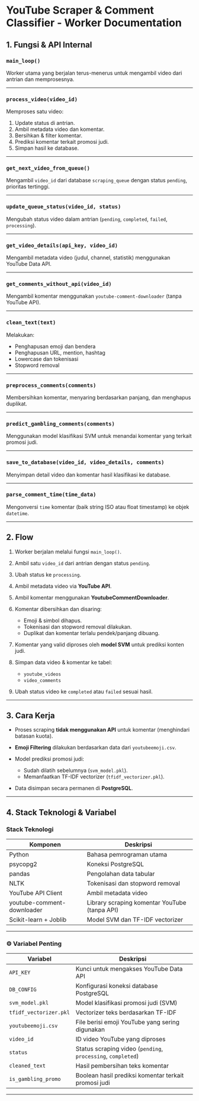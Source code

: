 
# YouTube Scraper & Comment Classifier - Worker Documentation

## 1. Fungsi & API Internal

### `main_loop()`

Worker utama yang berjalan terus-menerus untuk mengambil video dari antrian dan memprosesnya.

---

### `process_video(video_id)`

Memproses satu video:

1. Update status di antrian.
2. Ambil metadata video dan komentar.
3. Bersihkan & filter komentar.
4. Prediksi komentar terkait promosi judi.
5. Simpan hasil ke database.

---

### `get_next_video_from_queue()`

Mengambil `video_id` dari database `scraping_queue` dengan status `pending`, prioritas tertinggi.

---

### `update_queue_status(video_id, status)`

Mengubah status video dalam antrian (`pending`, `completed`, `failed`, `processing`).

---

### `get_video_details(api_key, video_id)`

Mengambil metadata video (judul, channel, statistik) menggunakan YouTube Data API.

---

### `get_comments_without_api(video_id)`

Mengambil komentar menggunakan `youtube-comment-downloader` (tanpa YouTube API).

---

### `clean_text(text)`

Melakukan:

* Penghapusan emoji dan bendera
* Penghapusan URL, mention, hashtag
* Lowercase dan tokenisasi
* Stopword removal

---

### `preprocess_comments(comments)`

Membersihkan komentar, menyaring berdasarkan panjang, dan menghapus duplikat.

---

### `predict_gambling_comments(comments)`

Menggunakan model klasifikasi SVM untuk menandai komentar yang terkait promosi judi.

---

### `save_to_database(video_id, video_details, comments)`

Menyimpan detail video dan komentar hasil klasifikasi ke database.

---

### `parse_comment_time(time_data)`

Mengonversi `time` komentar (baik string ISO atau float timestamp) ke objek `datetime`.

---

## 2.  Flow

1. Worker berjalan melalui fungsi `main_loop()`.
2. Ambil satu `video_id` dari antrian dengan status `pending`.
3. Ubah status ke `processing`.
4. Ambil metadata video via **YouTube API**.
5. Ambil komentar menggunakan **YoutubeCommentDownloader**.
6. Komentar dibersihkan dan disaring:

   * Emoji & simbol dihapus.
   * Tokenisasi dan stopword removal dilakukan.
   * Duplikat dan komentar terlalu pendek/panjang dibuang.
7. Komentar yang valid diproses oleh **model SVM** untuk prediksi konten judi.
8. Simpan data video & komentar ke tabel:

   * `youtube_videos`
   * `video_comments`
9. Ubah status video ke `completed` atau `failed` sesuai hasil.

---

## 3. Cara Kerja

* Proses scraping **tidak menggunakan API** untuk komentar (menghindari batasan kuota).
* **Emoji Filtering** dilakukan berdasarkan data dari `youtubeemoji.csv`.
* Model prediksi promosi judi:

  * Sudah dilatih sebelumnya (`svm_model.pkl`).
  * Memanfaatkan TF-IDF vectorizer (`tfidf_vectorizer.pkl`).
* Data disimpan secara permanen di **PostgreSQL**.

---

## 4. Stack Teknologi & Variabel

### Stack Teknologi

| Komponen                   | Deskripsi                                     |
| -------------------------- | --------------------------------------------- |
| Python                     | Bahasa pemrograman utama                      |
| psycopg2                   | Koneksi PostgreSQL                            |
| pandas                     | Pengolahan data tabular                       |
| NLTK                       | Tokenisasi dan stopword removal               |
| YouTube API Client         | Ambil metadata video                          |
| youtube-comment-downloader | Library scraping komentar YouTube (tanpa API) |
| Scikit-learn + Joblib      | Model SVM dan TF-IDF vectorizer               |

---

### ⚙️ Variabel Penting

| Variabel               | Deskripsi                                                    |
| ---------------------- | ------------------------------------------------------------ |
| `API_KEY`              | Kunci untuk mengakses YouTube Data API                       |
| `DB_CONFIG`            | Konfigurasi koneksi database PostgreSQL                      |
| `svm_model.pkl`        | Model klasifikasi promosi judi (SVM)                         |
| `tfidf_vectorizer.pkl` | Vectorizer teks berdasarkan TF-IDF                           |
| `youtubeemoji.csv`     | File berisi emoji YouTube yang sering digunakan              |
| `video_id`             | ID video YouTube yang diproses                               |
| `status`               | Status scraping video (`pending`, `processing`, `completed`) |
| `cleaned_text`         | Hasil pembersihan teks komentar                              |
| `is_gambling_promo`    | Boolean hasil prediksi komentar terkait promosi judi         |

---
